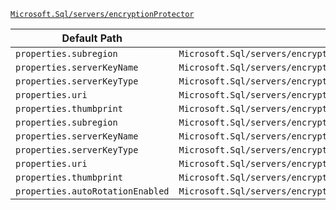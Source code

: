 [`Microsoft.Sql/servers/encryptionProtector`](https://docs.microsoft.com/en-us/azure/templates/microsoft.sql/servers/encryptionprotector)

| Default Path | Alias |
|---|---|
| `properties.subregion` | `Microsoft.Sql/servers/encryptionProtector/subregion` |
| `properties.serverKeyName` | `Microsoft.Sql/servers/encryptionProtector/serverKeyName` |
| `properties.serverKeyType` | `Microsoft.Sql/servers/encryptionProtector/serverKeyType` |
| `properties.uri` | `Microsoft.Sql/servers/encryptionProtector/uri` |
| `properties.thumbprint` | `Microsoft.Sql/servers/encryptionProtector/thumbprint` |
| `properties.subregion` | `Microsoft.Sql/servers/encryptionProtector/current.subregion` |
| `properties.serverKeyName` | `Microsoft.Sql/servers/encryptionProtector/current.serverKeyName` |
| `properties.serverKeyType` | `Microsoft.Sql/servers/encryptionProtector/current.serverKeyType` |
| `properties.uri` | `Microsoft.Sql/servers/encryptionProtector/current.uri` |
| `properties.thumbprint` | `Microsoft.Sql/servers/encryptionProtector/current.thumbprint` |
| `properties.autoRotationEnabled` | `Microsoft.Sql/servers/encryptionProtector/autoRotationEnabled` |

